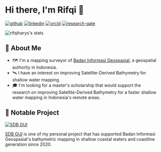 # Hi there, I'm Rifqi 👋

[![github](https://img.shields.io/badge/GitHub-100000?style=for-the-badge&logo=github&logoColor=white)](https://github.com/rifqiharrys)
[![linkedin](https://img.shields.io/badge/LinkedIn-0077B5?style=for-the-badge&logo=linkedin&logoColor=white)](https://www.linkedin.com/in/rifqiharrys/)
[![orcid](https://img.shields.io/badge/orcid-A6CE39?style=for-the-badge&logo=orcid&logoColor=white)](https://orcid.org/0009-0000-8254-2492)
[![research-gate](https://img.shields.io/badge/Research_Gate-00CCBB.svg?&style=for-the-badge&logo=ResearchGate&logoColor=white)](https://www.researchgate.net/profile/Rifqi-Harrys-2)

![rifqiharys's stats](https://github-readme-stats.vercel.app/api?username=rifqiharrys&theme=default&show_icons=true&hide_border=true&count_private=true&hide=issues,contribs)

## 🚀 About Me

- 🗺️ I'm a mapping surveyor of [Badan Informasi Geospasial](https://big.go.id), a geospatial authority in Indonesia.
- 🛰️ I have an interest on improving Satellite-Derived Bathymetry for shallow water mapping.
- 🎓 I'm looking for a master's scholarship that would support the research on improving Satellite-Derived Bathymetry for a faster shallow water mapping in Indonesia's remote areas.

## 📌 Notable Project

[![SDB GUI](https://github-readme-stats.vercel.app/api/pin/?username=rifqiharrys&repo=sdb_gui&show_owner=true)](https://github.com/rifqiharrys/sdb_gui)

[SDB GUI](https://github.com/rifqiharrys/sdb_gui) is one of my personal project that has supported Badan Informasi Geospasial's bathymetric mapping in shallow coastal waters and coastline generation since 2020.

<!--
**rifqiharrys/rifqiharrys** is a ✨ _special_ ✨ repository because its `README.md` (this file) appears on your GitHub profile.

Here are some ideas to get you started:

- 🔭 I’m currently working on ...
- 🌱 I’m currently learning ...
- 👯 I’m looking to collaborate on ...
- 🤔 I’m looking for help with ...
- 💬 Ask me about ...
- 📫 How to reach me: ...
- 😄 Pronouns: ...
- ⚡ Fun fact: ...
-->
